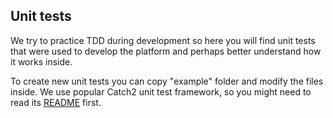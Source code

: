 ## Unit tests
We try to practice TDD during development so here you will find unit tests that were used to develop the platform and perhaps better understand how it works inside.

To create new unit tests you can copy "example" folder and modify the files inside. We use popular Catch2 unit test framework, so you might need to read its [README](https://github.com/catchorg/Catch2?tab=readme-ov-file#what-is-catch2) first.